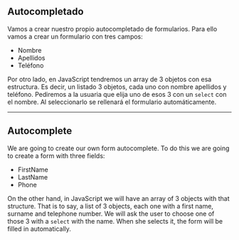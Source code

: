 ## Autocompletado

Vamos a crear nuestro propio autocompletado de formularios. Para ello vamos a crear un formulario con tres campos:

- Nombre
- Apellidos
- Teléfono

Por otro lado, en JavaScript tendremos un array de 3 objetos con esa estructura. Es decir, un listado 3 objetos, cada uno con nombre apellidos y teléfono. Pediremos a la usuaria que elija uno de esos 3 con un ``select`` con el nombre. Al seleccionarlo se rellenará el formulario automáticamente.

---

## Autocomplete

We are going to create our own form autocomplete. To do this we are going to create a form with three fields:

- FirstName
- LastName
- Phone

On the other hand, in JavaScript we will have an array of 3 objects with that structure. That is to say, a list of 3 objects, each one with a first name, surname and telephone number. We will ask the user to choose one of those 3 with a ``select`` with the name. When she selects it, the form will be filled in automatically.
